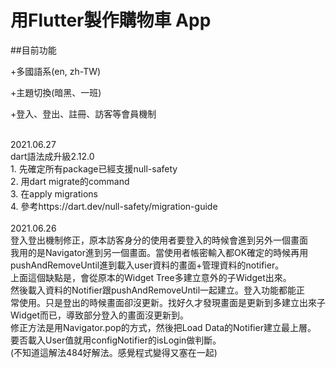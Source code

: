# 用Flutter製作購物車 App

##目前功能

+多國語系(en, zh-TW)<br/>

+主題切換(暗黑、一班)<br/>

+登入、登出、註冊、訪客等會員機制<br/>

<br/>
2021.06.27<br/>
  dart語法成升級2.12.0<br/>
  1. 先確定所有package已經支援null-safety<br/>
  2. 用dart migrate的command<br/>
  3. 在apply migrations<br/>
  4. 參考https://dart.dev/null-safety/migration-guide<br/>
  
<br/>
2021.06.26<br/>
  登入登出機制修正，原本訪客身分的使用者要登入的時候會進到另外一個畫面<br/>
  我用的是Navigator進到另一個畫面。當使用者帳密輸入都OK確定的時候再用<br/>
  pushAndRemoveUntil進到載入user資料的畫面+管理資料的notifier。<br/>
  上面這個缺點是，會從原本的Widget Tree多建立意外的子Widget出來。<br/>
  然後載入資料的Notifier跟pushAndRemoveUntil一起建立。登入功能都能正<br/>
  常使用。只是登出的時候畫面卻沒更新。找好久才發現畫面是更新到多建立出來子<br/>
  Widget而已，導致部分登入的畫面沒更新到。<br/>
  修正方法是用Navigator.pop的方式，然後把Load Data的Notifier建立最上層。<br/>
  要否載入User值就用configNotifier的isLogin做判斷。<br/>
  (不知道這解法484好解法。感覺程式變得又塞在一起)<br/>
